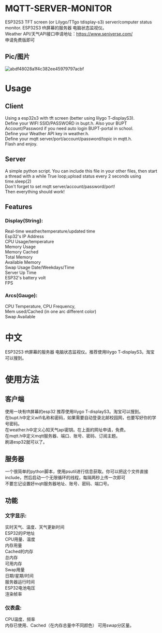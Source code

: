 # MQTT-SERVER-MONITOR
ESP32S3 TFT screen (or Lilygo/TTgo tdisplay-s3) server/computer status monitor. ESP32S3 tft屏幕的服务器 电脑状态监视仪。  
Weather API/天气API接口申请地址：https://www.seniverse.com/  
申请免费版即可 
## Pic/图片
 ![abdf48028a1f4c382ee45979797acbf](https://github.com/Lynnette177/MQTT-SERVER-MONITOR/assets/68948483/d1cf4526-312b-4c86-a39c-9651ddc24e39)
# Usage
## Client
Using a esp32s3 with tft screen (better using lilygo T-displayS3).  
Define your WIFI SSID/PASSWORD in bupt.h. Also your BUPT Account/Password if you need auto login BUPT-portal in school.  
Define your Weather API key in weather.h.  
Define your mqtt server/port/account/password/topic in mqtt.h.  
Flash and enjoy. 

## Server
A simple python script. You can include this file in your other files, then start a thread with a while True loop,upload status every 2 seconds using time.sleep(2)  
Don't forget to set mqtt server/account/password/port!  
Then everything should work!  

## Features 
### Display(String):
Real-time weather/temperature/updated time  
Esp32's IP Address  
CPU Usage/temperature  
Memory Usage  
Memory Cached  
Total Memory  
Available Memory  
Swap Usage 
Date/Weekdays/Time  
Server Up Time  
ESP32's battery volt  
FPS  
### Arcs(Gauge): 
CPU Temperature, CPU Frequency,  
Mem used/Cached (in one arc different color)  
Swap Available   

# 中文
ESP32S3 tft屏幕的服务器 电脑状态监视仪。推荐使用lilygo T-displayS3。淘宝可以搜到。 

# 使用方法
## 客户端
使用一块有tft屏幕的esp32 推荐使用lilygo T-displayS3。淘宝可以搜到。  
在bupt.h中定义wifi名称和密码，如果需要自动登录北邮校园网，也要写好你的学号密码。  
在weather.h中定义心知天气api密钥。在上面的网址申请，免费。  
在mqtt.h中定义mqtt服务器、端口、账号、密码、订阅主题。  
刷进esp32就可以了。 
 
## 服务器
一个很简单的python脚本，使用psutil进行信息获取。你可以把这个文件直接include，然后启动一个无限循环的线程，每隔两秒上传一次即可  
不要忘记设置好mqtt服务器地址、账号、密码、端口号。  
 
## 功能 
### 文字显示:
实时天气、温度、天气更新时间  
ESP32的IP地址  
CPU用量、温度  
内存用量  
Cached的内存  
总内存  
可用内存  
Swap用量  
日期/星期/时间  
服务器运行时间  
ESP32电池电压  
渲染帧率  
### 仪表盘: 
CPU温度、频率  
内存已使用、Cached（在内存总量中不同颜色） 
可用swap分区量。 
